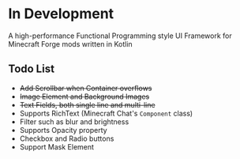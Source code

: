 # In Development
A high-performance Functional Programming style UI Framework for Minecraft Forge mods written in Kotlin

## Todo List
* ~~Add Scrollbar when Container overflows~~
* ~~Image Element and Background Images~~
* ~~Text Fields, both single line and multi-line~~
* Supports RichText (Minecraft Chat's `Component` class)
* Filter such as blur and brightness
* Supports Opacity property
* Checkbox and Radio buttons
* Support Mask Element